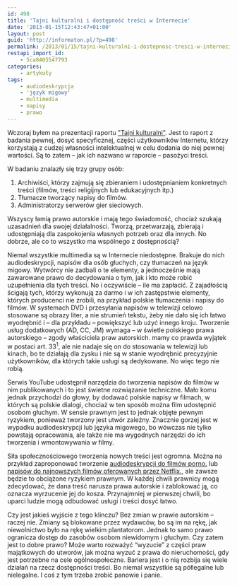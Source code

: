 ```yaml
---
id: 498
title: 'Tajni kulturalni i dostępność treści w Internecie'
date: '2013-01-15T12:43:47+01:00'
layout: post
guid: 'http://informaton.pl/?p=498'
permalink: /2013/01/15/tajni-kulturalni-i-dostepnosc-tresci-w-internecie/
restapi_import_id:
    - 5ca8405547793
categories:
    - artykuły
tags:
    - audiodeskrypcja
    - 'język migowy'
    - multimedia
    - napisy
    - prawo
---
```


Wczoraj byłem na prezentacji raportu ["Tajni kulturalni"](http://www.ngoteka.pl/bitstream/handle/item/146/Tajni_Kulturalni_Raport.pdf?sequence=1). Jest to raport z badania pewnej, dosyć specyficznej, części użytkowników Internetu, którzy korzystają z cudzej własności intelektualnej w celu dodania do niej pewnej wartości. Są to zatem – jak ich nazwano w raporcie – pasożyci treści.

W badaniu znalazły się trzy grupy osób:

1. Archiwiści, którzy zajmują się zbieraniem i udostępnianiem konkretnych treści (filmów, treści religijnych lub edukacyjnych itp.)
2. Tłumacze tworzący napisy do filmów.
3. Administratorzy serwerów gier sieciowych.

Wszyscy łamią prawo autorskie i mają tego świadomość, chociaż szukają uzasadnień dla swojej działalności. Tworzą, przetwarzają, zbierają i udostępniają dla zaspokojenia własnych potrzeb oraz dla innych. No dobrze, ale co to wszystko ma wspólnego z dostępnością?

Niemal wszystkie multimedia są w Internecie niedostępne. Brakuje do nich audiodeskrypcji, napisów dla osób głuchych, czy tłumaczeń na język migowy. Wytwórcy nie zadbali o te elementy, a jednocześnie mają zawarowane prawo do decydowania o tym, jak i kto może robić uzupełnienia dla tych treści. No i oczywiście – ile ma zapłacić. Z zajadłością ścigają tych, którzy wykonują za darmo i w ich zastępstwie elementy, których producenci nie zrobili, na przykład polskie tłumaczenia i napisy do filmów. W systemach DVD i przesyłania napisów w telewizji celowo stosowane są obrazy liter, a nie strumień tekstu, żeby nie dało się ich łatwo wyodrębnić i – dla przykładu – powiększyć lub użyć innego kroju. Tworzenie usług dodatkowych (AD, CC, JM) wymaga – w świetle polskiego prawa autorskiego – zgody właściciela praw autorskich. mamy co prawda wyjątek w postaci art. 33<sup>1</sup>, ale nie nadaje się on do stosowania w telewizji lub kinach, bo te działają dla zysku i nie są w stanie wyodrębnić precyzyjnie użytkowników, dla których takie usługi są dedykowane. No więc tego nie robią.

Serwis YouTube udostępnił narzędzia do tworzenia napisów do filmów w nim publikowanych i to jest świetne rozwiązanie techniczne. Mało komu jednak przychodzi do głowy, by dodawać polskie napisy w filmach, w których są polskie dialogi, chociaż w ten sposób można film udostępnić osobom głuchym. W sensie prawnym jest to jednak objęte pewnym ryzykiem, ponieważ tworzony jest utwór zależny. Znacznie gorzej jest w wypadku audiodeskrypcji lub języka migowego, bo wówczas nie tylko powstają opracowania, ale także nie ma wygodnych narzędzi do ich tworzenia i wmontowywania w filmy.

Siła społecznościowego tworzenia nowych treści jest ogromna. Można na przykład zaproponować tworzenie [audiodeskrypcji do filmów porno.](http://pornfortheblind.org/) lub [napisów do najnowszych filmów oferowanych przez Netflix.](http://www.techdirt.com/articles/20120731/04222519893/netflix-to-try-crowdsourcing-subtitles-will-it-get-sued-infringement.shtml), ale zawsze będzie to obciążone ryzykiem prawnym. W każdej chwili prawnicy mogą zdecydować, że dana treść narusza prawa autorskie i zablokować ją, co oznacza wyrzucenie jej do kosza. Przynajmniej w pierwszej chwili, bo uparci ludzie mogą odbudować usługi i treści dosyć łatwo.

Czy jest jakieś wyjście z tego klinczu? Bez zmian w prawie autorskim – raczej nie. Zmiany są blokowane przez wydawców, bo są im na rękę, jak niewolnictwo było na rękę wielkim plantatorom. Jednak to samo prawo ogranicza dostęp do zasobów osobom niewidomym i głuchym. Czy zatem jest to dobre prawo? Może warto rozważyć “wyzucie” z części praw majątkowych do utworów, jak można wyzuć z prawa do nieruchomości, gdy jest potrzebne na cele ogólnospołeczne. Bariera jest i o nią rozbija się wiele działań na rzecz dostępności treści. Bo niemal wszystkie są półlegalne lub nielegalne. I coś z tym trzeba zrobić panowie i panie.